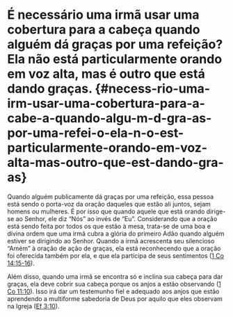 # É necessário uma irmã usar uma cobertura para a cabeça quando alguém dá graças por uma refeição? Ela não está particularmente orando em voz alta, mas é outro que está dando graças. {#necess-rio-uma-irm-usar-uma-cobertura-para-a-cabe-a-quando-algu-m-d-gra-as-por-uma-refei-o-ela-n-o-est-particularmente-orando-em-voz-alta-mas-outro-que-est-dando-gra-as}

Quando alguém publicamente dá graças por uma refeição, essa pessoa está sendo o porta-voz da oração daqueles que estão ali juntos, sejam homens ou mulheres. É por isso que quando aquele que está orando dirige-se ao Senhor, ele diz “Nós” ao invés de “Eu”. Considerando que a oração está sendo feita por todos os que estão à mesa, trata-se de uma boa e divina ordem que uma irmã cubra a glória do primeiro Adão quando alguém estiver se dirigindo ao Senhor. Quando a irmã acrescenta seu silencioso “Amém” à oração de ação de graças, ela está reconhecendo que a oração foi oferecida também por ela, e que ela participa de seus sentimentos ([1 Co 14:15-16](http://bibliaonline.com.br/acf/1co/14/15-16)).

Além disso, quando uma irmã se encontra só e inclina sua cabeça para dar graças, ela deve cobrir sua cabeça porque os anjos a estão observando ([1 Co 11:10](http://bibliaonline.com.br/acf/1co/11/10)). Isso irá dar um testemunho fiel e adequado aos anjos que estão aprendendo a multiforme sabedoria de Deus por aquilo que eles observam na Igreja ([Ef 3:10](http://bibliaonline.com.br/acf/ef/3/10)).